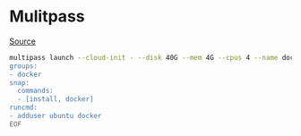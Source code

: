 # Mulitpass

[Source](https://ubuntu.com/blog/replacing-docker-desktop-on-windows-and-mac-with-multipass)

```bash
multipass launch --cloud-init - --disk 40G --mem 4G --cpus 4 --name docker-vm <<EOF
groups:
- docker
snap:
  commands:
  - [install, docker]
runcmd:
- adduser ubuntu docker
EOF
```
